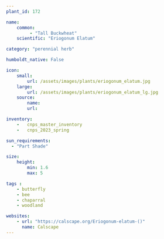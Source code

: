 ```yaml
---
plant_id: 172 

name: 
    common: 
         - "Tall Buckwheat"  
    scientific: "Eriogonum Elatum"     

category: "perennial herb"

humboldt_native: False

icon: 
    small: 
        url: /assets/images/plants/eriogonum_elatum.jpg 
    large: 
        url: /assets/images/plants/eriogonum_elatum_lg.jpg 
    source: 
        name: 
        url: 

inventory: 
    -   cnps_master_inventory
    -   cnps_2023_spring

sun_requirements:
  - "Part Shade"

size:
    height: 
        min: 1.6 
        max: 5

tags :
    - butterfly
    - bee
    - chaparral
    - woodland

websites:
    - url: "https://calscape.org/Eriogonum-elatum-()"
      name: Calscape
---
```

